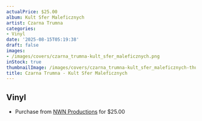 ```yaml
---
actualPrice: $25.00
album: Kult Sfer Maleficznych
artist: Czarna Trumna
categories:
- Vinyl
date: '2025-08-15T05:19:38'
draft: false
images:
- /images/covers/czarna_trumna-kult_sfer_maleficznych.png
inStock: true
thumbnailImage: /images/covers/czarna_trumna-kult_sfer_maleficznych-thumb.png
title: Czarna Trumna - Kult Sfer Maleficznych
---
```


## Vinyl
* Purchase from [NWN Productions](http://shop.nwnprod.com/index.php?route=product/product&path=75&product_id=62324&sort=pd.name&order=ASC) for $25.00
